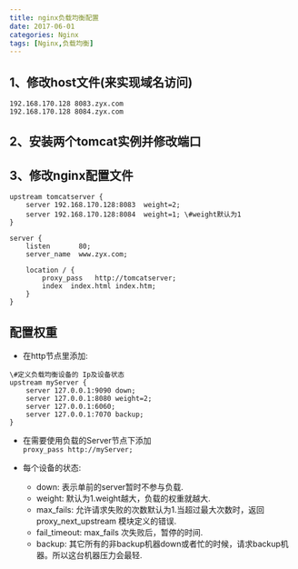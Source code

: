 ```yaml
---
title: nginx负载均衡配置
date: 2017-06-01
categories: Nginx
tags: [Nginx,负载均衡]
---
```


## 1、修改host文件(来实现域名访问)
`192.168.170.128 8083.zyx.com`  
`192.168.170.128 8084.zyx.com`

## 2、安装两个tomcat实例并修改端口
## 3、修改nginx配置文件
```
upstream tomcatserver {
	server 192.168.170.128:8083  weight=2;
	server 192.168.170.128:8084  weight=1; \#weight默认为1
}

server {
    listen       80;
    server_name  www.zyx.com;

    location / {
        proxy_pass   http://tomcatserver;
        index  index.html index.htm;
    }
}
```

## 配置权重
 
- 在http节点里添加:
```
\#定义负载均衡设备的 Ip及设备状态 
upstream myServer {   
    server 127.0.0.1:9090 down; 
    server 127.0.0.1:8080 weight=2; 
    server 127.0.0.1:6060; 
    server 127.0.0.1:7070 backup; 
}
```
- 在需要使用负载的Server节点下添加   
`proxy_pass http://myServer;`  

- 每个设备的状态:
	- down: 表示单前的server暂时不参与负载.  
	- weight: 默认为1.weight越大，负载的权重就越大.  
	- max_fails: 允许请求失败的次数默认为1.当超过最大次数时，返回proxy_next_upstream 模块定义的错误.  
	- fail_timeout: max_fails 次失败后，暂停的时间.  
	- backup: 其它所有的非backup机器down或者忙的时候，请求backup机器。所以这台机器压力会最轻.  